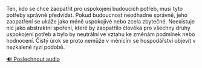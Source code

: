
Ten, kdo se chce zaopatřit pro uspokojení budoucích potřeb, musí tyto potřeby správně předvídat. Pokud budoucnost neodhadne správně, jeho zaopatření se ukáže jako méně uspokojivé nebo zcela zbytečné. Neexistuje nic jako abstraktní spoření, které by zaopatřilo člověka pro všechny druhy uspokojení potřeb a bylo by neutrální ve vztahu ke změnám podmínek nebo hodnocení. Čistý úrok se proto nemůže v měnícím se hospodářství objevit v nezkalené ryzí podobě.

[🔊 Poslechnout audio](/data/7-paragraphs/audio/chapter_95/para_009-Ten-kdo-se-chce-zaopatit-pro-uspokojen-budoucc.mp3)
